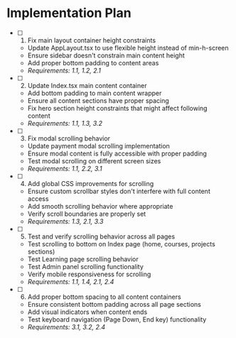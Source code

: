 # Implementation Plan

- [ ] 1. Fix main layout container height constraints


  - Update AppLayout.tsx to use flexible height instead of min-h-screen
  - Ensure sidebar doesn't constrain main content height
  - Add proper bottom padding to content areas
  - _Requirements: 1.1, 1.2, 2.1_

- [ ] 2. Update Index.tsx main content container
  - Add bottom padding to main content wrapper
  - Ensure all content sections have proper spacing
  - Fix hero section height constraints that might affect following content
  - _Requirements: 1.1, 1.3, 3.2_

- [ ] 3. Fix modal scrolling behavior
  - Update payment modal scrolling implementation
  - Ensure modal content is fully accessible with proper padding
  - Test modal scrolling on different screen sizes
  - _Requirements: 1.1, 2.2, 3.1_

- [ ] 4. Add global CSS improvements for scrolling
  - Ensure custom scrollbar styles don't interfere with full content access
  - Add smooth scrolling behavior where appropriate
  - Verify scroll boundaries are properly set
  - _Requirements: 1.3, 2.1, 3.3_

- [ ] 5. Test and verify scrolling behavior across all pages
  - Test scrolling to bottom on Index page (home, courses, projects sections)
  - Test Learning page scrolling behavior
  - Test Admin panel scrolling functionality
  - Verify mobile responsiveness for scrolling
  - _Requirements: 1.1, 1.4, 2.1, 2.4_

- [ ] 6. Add proper bottom spacing to all content containers
  - Ensure consistent bottom padding across all page sections
  - Add visual indicators when content ends
  - Test keyboard navigation (Page Down, End key) functionality
  - _Requirements: 3.1, 3.2, 2.4_